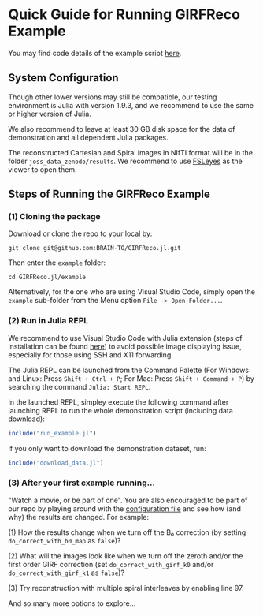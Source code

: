 # Quick Guide for Running GIRFReco Example

You may find code details of the example script [here](https://brain-to.github.io/GIRFReco.jl).

## System Configuration

Though other lower versions may still be compatible, our testing environment is Julia with version 1.9.3, and we recommend to use the same or higher version of Julia.

We also recommend to leave at least 30 GB disk space for the data of demonstration and all dependent Julia packages.

The reconstructed Cartesian and Spiral images in NIfTI format will be in the folder `joss_data_zenodo/results`. We recommend to use [FSLeyes](https://fsl.fmrib.ox.ac.uk/fsl/fslwiki/FSLeyes) as the viewer to open them.

## Steps of Running the GIRFReco Example

### (1) Cloning the package

Download or clone the repo to your local by:

```
git clone git@github.com:BRAIN-TO/GIRFReco.jl.git
```

Then enter the `example` folder:

```
cd GIRFReco.jl/example
```

Alternatively, for the one who are using Visual Studio Code, simply open the `example` sub-folder from the Menu option `File -> Open Folder...`.


### (2) Run in Julia REPL

We recommend to use Visual Studio Code with Julia extension (steps of installation can be found [here](https://code.visualstudio.com/docs/languages/julia)) to avoid possible image displaying issue, especially for those using SSH and X11 forwarding.

The Julia REPL can be launched from the Command Palette (For Windows and Linux: Press `Shift + Ctrl + P`; For Mac: Press `Shift + Command + P`) by searching the command `Julia: Start REPL`.

In the launched REPL, simpley execute the following command after launching REPL to run the whole demonstration script (including data download):

```julia
include("run_example.jl")
```

If you only want to download the demonstration dataset, run:

```julia
include("download_data.jl")
```

### (3) After your first example running...

"Watch a movie, or be part of one". You are also encouraged to be part of our repo by playing around with the [configuration file]([`recon_config_joss_demo.jl`](@__REPO_ROOT_URL__/example/recon_config_joss_demo.jl)) and see how (and why) the results are changed. For example:

(1) How the results change when we turn off the B₀ correction (by setting `do_correct_with_b0_map` as `false`)?

(2) What will the images look like when we turn off the zeroth and/or the first order GIRF correction (set `do_correct_with_girf_k0` and/or `do_correct_with_girf_k1` as `false`)?

(3) Try reconstruction with multiple spiral interleaves by enabling line 97.

And so many more options to explore...